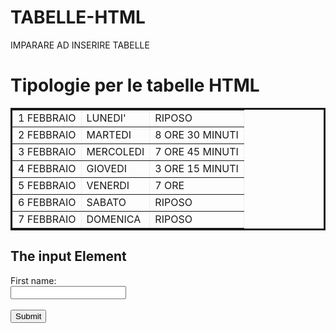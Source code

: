 # TABELLE-HTML
IMPARARE AD INSERIRE TABELLE
<!DOCTYPE HTML>
<html>

<head>


<title> TABELLE HTML </title>


</head>

<body>

<H1> Tipologie per le tabelle HTML </H1>

<table border="2" style="border:solid;">

<tr>
<td> 1 FEBBRAIO </td><td> LUNEDI' </td><td> RIPOSO </td>
</tr>

<tr>
<td> 2 FEBBRAIO </td><td> MARTEDI </td><td> 8 ORE 30 MINUTI </td>
</tr>

<tr>
<td> 3 FEBBRAIO </td><td> MERCOLEDI </td>   <td> 7 ORE 45 MINUTI</td>
</tr>

<tr>
<td> 4 FEBBRAIO </td><td> GIOVEDI </td>   <td> 3 ORE 15 MINUTI</td>
</tr>

<tr>
<td> 5 FEBBRAIO </td><td> VENERDI </td>   <td> 7 ORE</td>
</tr>

<tr>
<td> 6 FEBBRAIO </td><td> SABATO </td>   <td> RIPOSO</td>
</tr>

<tr>
<td> 7 FEBBRAIO </td><td> DOMENICA </td>   <td> RIPOSO</td>
</tr>

</table>

<h2>The input Element</h2>

<form action="/action_page.php">
  <label for="fname">First name:</label><br>
  <input type="text" id="fname" name="fname"><br><br>
  <input type="submit" value="Submit">
</form>

</body>


</html>
